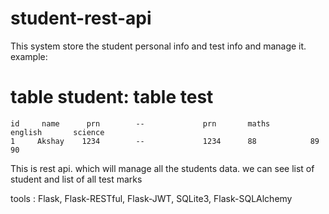 # student-rest-api

This system store the student personal info and test info and manage it.
example:
#  table student:                                           table test
    id     name      prn        --             prn       maths       english       science
    1     Akshay    1234        --             1234      88            89          90
     
This is rest api. which will manage all the students data. we can see list of student and list of all test marks

tools : Flask, Flask-RESTful, Flask-JWT, SQLite3, Flask-SQLAlchemy
